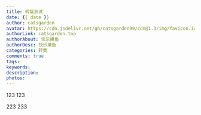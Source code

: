 ```yaml
---
title: 转载测试
date: {{ date }}
author: catsgarden
avatar: https://cdn.jsdelivr.net/gh/catsgarden99/cdn@1.3/img/favicon.ico
authorLink: catsgarden.top
authorAbout: 快乐摸鱼
authorDesc: 快乐摸鱼
categories: 转载
comments: true
tags: 
keywords: 
description: 
photos: 
---
```

123
123

223
233